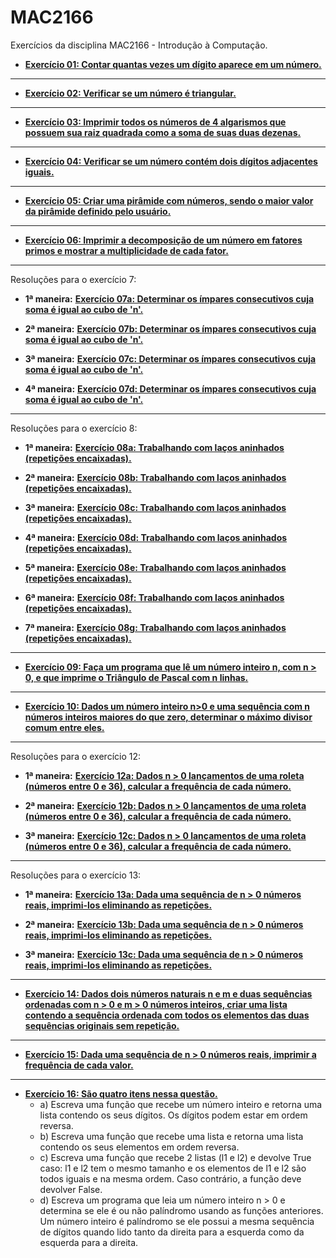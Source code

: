 # MAC2166
Exercícios da disciplina MAC2166 - Introdução à Computação.

* [**Exercício 01: Contar quantas vezes um dígito aparece em um número.**](https://github.com/devpedro-br/MAC2166/blob/master/exercicio_01.py)
---
* [**Exercício 02: Verificar se um número é triangular.**](https://github.com/devpedro-br/MAC2166/blob/master/exercicio_02.py)
---
* [**Exercício 03: Imprimir todos os números de 4 algarismos que possuem sua raiz quadrada como a soma de suas duas dezenas.**](https://github.com/devpedro-br/MAC2166/blob/master/exercicio_03.py)
---
* [**Exercício 04: Verificar se um número contém dois dígitos adjacentes iguais.**](https://github.com/devpedro-br/MAC2166/blob/master/exercicio_04.py)
---
* [**Exercício 05: Criar uma pirâmide com números, sendo o maior valor da pirâmide definido pelo usuário.**](https://github.com/devpedro-br/MAC2166/blob/master/exercicio_05.py)
---
* [**Exercício 06: Imprimir a decomposição de um número em fatores primos e mostrar a multiplicidade de cada fator.**](https://github.com/devpedro-br/MAC2166/blob/master/exercicio_06.py)
---
Resoluções para o exercício 7:

* **1ª maneira:** [**Exercício 07a: Determinar os ímpares consecutivos cuja soma é igual ao cubo de 'n'.**](https://github.com/devpedro-br/MAC2166/blob/master/exercicio_07a.py)

* **2ª maneira:** [**Exercício 07b: Determinar os ímpares consecutivos cuja soma é igual ao cubo de 'n'.**](https://github.com/devpedro-br/MAC2166/blob/master/exercicio_07b.py)

* **3ª maneira:** [**Exercício 07c: Determinar os ímpares consecutivos cuja soma é igual ao cubo de 'n'.**](https://github.com/devpedro-br/MAC2166/blob/master/exercicio_07c.py)

* **4ª maneira:** [**Exercício 07d: Determinar os ímpares consecutivos cuja soma é igual ao cubo de 'n'.**](https://github.com/devpedro-br/MAC2166/blob/master/exercicio_07d.py)
---
Resoluções para o exercício 8:

* **1ª maneira:** [**Exercício 08a: Trabalhando com laços aninhados (repetições encaixadas).**](https://github.com/devpedro-br/MAC2166/blob/master/exercicio_08a.py)

* **2ª maneira:** [**Exercício 08b: Trabalhando com laços aninhados (repetições encaixadas).**](https://github.com/devpedro-br/MAC2166/blob/master/exercicio_08b.py)

* **3ª maneira:** [**Exercício 08c: Trabalhando com laços aninhados (repetições encaixadas).**](https://github.com/devpedro-br/MAC2166/blob/master/exercicio_08c.py)

* **4ª maneira:** [**Exercício 08d: Trabalhando com laços aninhados (repetições encaixadas).**](https://github.com/devpedro-br/MAC2166/blob/master/exercicio_08d.py)

* **5ª maneira:** [**Exercício 08e: Trabalhando com laços aninhados (repetições encaixadas).**](https://github.com/devpedro-br/MAC2166/blob/master/exercicio_08e.py)

* **6ª maneira:** [**Exercício 08f: Trabalhando com laços aninhados (repetições encaixadas).**](https://github.com/devpedro-br/MAC2166/blob/master/exercicio_08f.py)

* **7ª maneira:** [**Exercício 08g: Trabalhando com laços aninhados (repetições encaixadas).**](https://github.com/devpedro-br/MAC2166/blob/master/exercicio_08g.py)
---
* [**Exercício 09: Faça um programa que lê um número inteiro n, com n > 0, e que imprime o Triângulo de Pascal com n linhas.**](https://github.com/devpedro-br/MAC2166/blob/master/exercicio_09.py)
---
* [**Exercício 10: Dados um número inteiro n>0 e uma sequência com n números inteiros maiores do que zero, determinar o máximo divisor comum entre eles.**](https://github.com/devpedro-br/MAC2166/blob/master/exercicio_10.py)
---
Resoluções para o exercício 12:

* **1ª maneira:** [**Exercício 12a: Dados n > 0 lançamentos de uma roleta (números entre 0 e 36), calcular a frequência de cada número.**](https://github.com/devpedro-br/MAC2166/blob/master/exercicio_12a.py)

* **2ª maneira:** [**Exercício 12b: Dados n > 0 lançamentos de uma roleta (números entre 0 e 36), calcular a frequência de cada número.**](https://github.com/devpedro-br/MAC2166/blob/master/exercicio_12b.py)

* **3ª maneira:** [**Exercício 12c: Dados n > 0 lançamentos de uma roleta (números entre 0 e 36), calcular a frequência de cada número.**](https://github.com/devpedro-br/MAC2166/blob/master/exercicio_12c.py)
---
Resoluções para o exercício 13:

* **1ª maneira:** [**Exercício 13a: Dada uma sequência de n > 0 números reais, imprimi-los eliminando as repetições.**](https://github.com/devpedro-br/MAC2166/blob/master/exercicio_13a.py)

* **2ª maneira:** [**Exercício 13b: Dada uma sequência de n > 0 números reais, imprimi-los eliminando as repetições.**](https://github.com/devpedro-br/MAC2166/blob/master/exercicio_13b.py)

* **3ª maneira:** [**Exercício 13c: Dada uma sequência de n > 0 números reais, imprimi-los eliminando as repetições.**](https://github.com/devpedro-br/MAC2166/blob/master/exercicio_13c.py)
---
* [**Exercício 14: Dados dois números naturais n e m e duas sequências ordenadas com n > 0 e m > 0 números inteiros, criar uma lista contendo a sequência ordenada com todos os elementos das duas sequências originais sem repetição.**](https://github.com/devpedro-br/MAC2166/blob/master/exercicio_14.py)
---
* [**Exercício 15: Dada uma sequência de n > 0 números reais, imprimir a frequência de cada valor.**](https://github.com/devpedro-br/MAC2166/blob/master/exercicio_15.py)
---
* [**Exercício 16: São quatro itens nessa questão.**](https://github.com/devpedro-br/MAC2166/blob/master/exercicio_16.py)
  * a) Escreva uma função que recebe um número inteiro e retorna uma lista contendo os seus dígitos. Os dígitos podem estar em ordem reversa.
  * b) Escreva uma função que recebe uma lista e retorna uma lista contendo os seus elementos em ordem reversa.
  * c) Escreva uma função que recebe 2 listas (l1 e l2) e devolve True caso: l1 e l2 tem o mesmo tamanho e os elementos de l1 e l2 são todos iguais e na mesma ordem. Caso contrário, a função deve devolver False.
  * d) Escreva um programa que leia um número inteiro n > 0 e determina se ele é ou não palíndromo usando as funções anteriores. Um número inteiro é palíndromo se ele possui a mesma sequência de dígitos quando lido tanto da direita para a esquerda como da esquerda para a direita.
